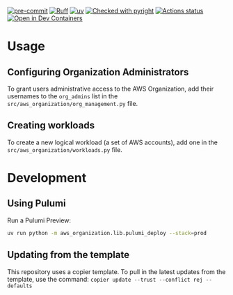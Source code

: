[![pre-commit](https://img.shields.io/badge/pre--commit-enabled-brightgreen?logo=pre-commit&logoColor=white)](https://github.com/pre-commit/pre-commit)
[![Ruff](https://img.shields.io/endpoint?url=https://raw.githubusercontent.com/astral-sh/ruff/main/assets/badge/v2.json)](https://github.com/astral-sh/ruff)
[![uv](https://img.shields.io/endpoint?url=https://raw.githubusercontent.com/astral-sh/uv/main/assets/badge/v0.json)](https://github.com/astral-sh/uv)
[![Checked with pyright](https://microsoft.github.io/pyright/img/pyright_badge.svg)](https://microsoft.github.io/pyright/)
[![Actions status](https://www.github.com/ejfine/aws-organization/actions/workflows/ci.yaml/badge.svg?branch=main)](https://www.github.com/ejfine/aws-organization/actions)
[![Open in Dev Containers](https://img.shields.io/static/v1?label=Dev%20Containers&message=Open&color=blue)](https://vscode.dev/redirect?url=vscode://ms-vscode-remote.remote-containers/cloneInVolume?url=https://www.github.com/ejfine/aws-organization)


# Usage

## Configuring Organization Administrators

To grant users administrative access to the AWS Organization, add their usernames to the `org_admins` list in the `src/aws_organization/org_management.py` file.

## Creating workloads

To create a new logical workload (a set of AWS accounts), add one in the `src/aws_organization/workloads.py` file.


# Development

## Using Pulumi
Run a Pulumi Preview:
```bash
uv run python -m aws_organization.lib.pulumi_deploy --stack=prod
```

## Updating from the template
This repository uses a copier template. To pull in the latest updates from the template, use the command:
`copier update --trust --conflict rej --defaults`
